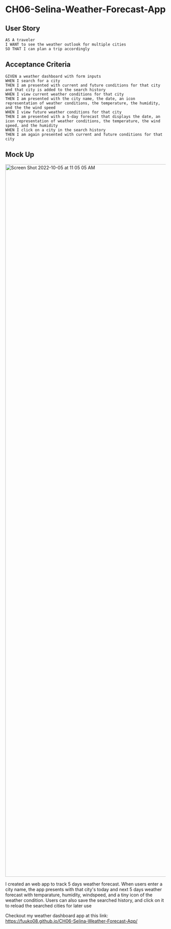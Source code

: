 # CH06-Selina-Weather-Forecast-App

## User Story
```
AS A traveler
I WANT to see the weather outlook for multiple cities
SO THAT I can plan a trip accordingly
```

## Acceptance Criteria
```
GIVEN a weather dashboard with form inputs
WHEN I search for a city
THEN I am presented with current and future conditions for that city and that city is added to the search history
WHEN I view current weather conditions for that city
THEN I am presented with the city name, the date, an icon representation of weather conditions, the temperature, the humidity, and the the wind speed
WHEN I view future weather conditions for that city
THEN I am presented with a 5-day forecast that displays the date, an icon representation of weather conditions, the temperature, the wind speed, and the humidity
WHEN I click on a city in the search history
THEN I am again presented with current and future conditions for that city
```

## Mock Up

<img width="2231" alt="Screen Shot 2022-10-05 at 11 05 05 AM" src="https://user-images.githubusercontent.com/108949883/194131645-a785efe2-4593-4659-918b-47200c084bae.png">


I created an web app to track 5 days weather forecast. When users enter a city name, the app presents with that city's today and next 5 days weather forecast with temparature, humidity, windspeed, and a tiny icon of the weather condition. Users can also save the searched history, and click on it to reload the searched cities for later use

Checkout my weather dashboard app at this link: https://fuuko08.github.io/CH06-Selina-Weather-Forecast-App/
